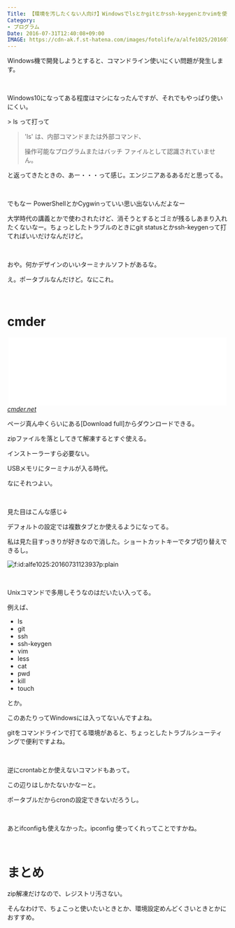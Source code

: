 ```yaml
---
Title: 【環境を汚したくない人向け】Windowsでlsとかgitとかssh-keygenとかvimを使えるようにするcmder
Category:
- プログラム
Date: 2016-07-31T12:40:08+09:00
IMAGE: https://cdn-ak.f.st-hatena.com/images/fotolife/a/alfe1025/20160731/20160731123937.png
---
```


<p>Windows機で開発しようとすると、コマンドライン使いにくい問題が発生します。</p>
<p> </p>
<p>Windows10になってある程度はマシになったんですが、それでもやっぱり使いにくい。</p>
<p>&gt; ls って打って</p>
<blockquote>
<p>'ls' は、内部コマンドまたは外部コマンド、</p>
<p>操作可能なプログラムまたはバッチ ファイルとして認識されていません。 </p>
</blockquote>
<p>と返ってきたときの、あー・・・って感じ。エンジニアあるあるだと思ってる。</p>
<p> </p>
<p>でもなー PowerShellとかCygwinっていい思い出ないんだよなー</p>
<p>大学時代の講義とかで使わされたけど、消そうとするとゴミが残るしあまり入れたくないなー。ちょっとしたトラブルのときにgit statusとかssh-keygenって打てればいいだけなんだけど。</p>
<p> </p>
<p>おや。何かデザインのいいターミナルソフトがあるな。</p>
<p>え。ポータブルなんだけど。なにこれ。</p>
<p> </p>

# cmder

<p><iframe class="embed-card embed-webcard" style="display: block; width: 100%; height: 155px; max-width: 500px; margin: auto;" title="cmder | Console Emulator" src="//hatenablog-parts.com/embed?url=http%3A%2F%2Fcmder.net%2F" frameborder="0" scrolling="no"></iframe><cite class="hatena-citation"><a href="https://cmder.net/">cmder.net</a></cite></p>
<p>ページ真ん中くらいにある[Download full]からダウンロードできる。</p>
<p>zipファイルを落としてきて解凍するとすぐ使える。</p>
<p>インストーラーすら必要ない。</p>
<p>USBメモリにターミナルが入る時代。</p>
<p>なにそれつよい。</p>
<p> </p>
<p>見た目はこんな感じ↓</p>
<p>デフォルトの設定では複数タブとか使えるようになってる。</p>
<p>私は見た目すっきりが好きなので消した。ショートカットキーでタブ切り替えできるし。</p>
<p><img class="hatena-fotolife" title="f:id:alfe1025:20160731123937p:plain" src="https://cdn-ak.f.st-hatena.com/images/fotolife/a/alfe1025/20160731/20160731123937.png" alt="f:id:alfe1025:20160731123937p:plain" /></p>
<p> </p>
<p>Unixコマンドで多用しそうなのはだいたい入ってる。</p>
<p>例えば、</p>
<ul>
<li>ls</li>
<li>git</li>
<li>ssh</li>
<li>ssh-keygen</li>
<li>vim</li>
<li>less</li>
<li>cat</li>
<li>pwd</li>
<li>kill</li>
<li>touch</li>
</ul>
<p>とか。</p>
<p>このあたりってWindowsには入ってないんですよね。</p>
<p>gitをコマンドラインで打てる環境があると、ちょっとしたトラブルシューティングで便利ですよね。</p>
<p> </p>
<p>逆にcrontabとか使えないコマンドもあって。</p>
<p>この辺りはしかたないかなーと。</p>
<p>ポータブルだからcronの設定できないだろうし。</p>
<p> </p>
<p>あとifconfigも使えなかった。ipconfig 使ってくれってことですかね。</p>
<p> </p>

# まとめ

<p>zip解凍だけなので、レジストリ汚さない。</p>
<p>そんなわけで、ちょこっと使いたいときとか、環境設定めんどくさいときとかにおすすめ。</p>
